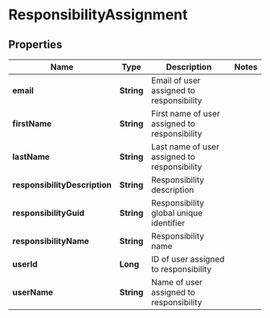 
# ResponsibilityAssignment

## Properties
Name | Type | Description | Notes
------------ | ------------- | ------------- | -------------
**email** | **String** | Email of user assigned to responsibility | 
**firstName** | **String** | First name of user assigned to responsibility | 
**lastName** | **String** | Last name of user assigned to responsibility | 
**responsibilityDescription** | **String** | Responsibility description | 
**responsibilityGuid** | **String** | Responsibility global unique identifier | 
**responsibilityName** | **String** | Responsibility name | 
**userId** | **Long** | ID of user assigned to responsibility | 
**userName** | **String** | Name of user assigned to responsibility | 



